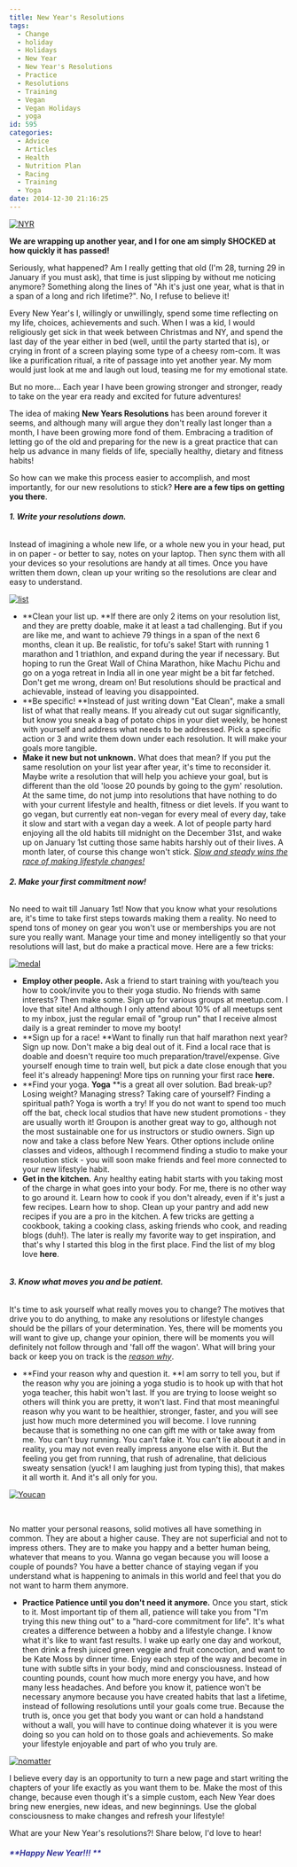 ```yaml
---
title: New Year's Resolutions
tags:
  - Change
  - holiday
  - Holidays
  - New Year
  - New Year's Resolutions
  - Practice
  - Resolutions
  - Training
  - Vegan
  - Vegan Holidays
  - yoga
id: 595
categories:
  - Advice
  - Articles
  - Health
  - Nutrition Plan
  - Racing
  - Training
  - Yoga
date: 2014-12-30 21:16:25
---
```


[![NYR](http://girlintheraw.com/wp-content/uploads/2014/12/NYR.jpg)](http://girlintheraw.com/wp-content/uploads/2014/12/NYR.jpg)

**We are wrapping up another year, and I for one am simply SHOCKED at how quickly it has passed!**

Seriously, what happened? Am I really getting that old (I'm 28, turning 29 in January if you must ask), that time is just slipping by without me noticing anymore? Something along the lines of "Ah it's just one year, what is that in a span of a long and rich lifetime?". No, I refuse to believe it!

Every New Year's I, willingly or unwillingly, spend some time reflecting on my life, choices, achievements and such. When I was a kid, I would religiously get sick in that week between Christmas and NY, and spend the last day of the year either in bed (well, until the party started that is), or crying in front of a screen playing some type of a cheesy rom-com. It was like a purification ritual, a rite of passage into yet another year. My mom would just look at me and laugh out loud, teasing me for my emotional state.

But no more... Each year I have been growing stronger and stronger, ready to take on the year era ready and excited for future adventures!

The idea of making **New Years Resolutions** has been around forever it seems, and although many will argue they don't really last longer than a month, I have been growing more fond of them. Embracing a tradition of letting go of the old and preparing for the new is a great practice that can help us advance in many fields of life, specially healthy, dietary and fitness habits!

So how can we make this process easier to accomplish, and most importantly, for our new resolutions to stick? **Here are a few tips on getting you there**.

###### **1\. Write your resolutions down.**

Instead of imagining a whole new life, or a whole new you in your head, put in on paper - or better to say, notes on your laptop. Then sync them with all your devices so your resolutions are handy at all times. Once you have written them down, clean up your writing so the resolutions are clear and easy to understand.

[![list](http://girlintheraw.com/wp-content/uploads/2014/12/list.jpg)](http://girlintheraw.com/wp-content/uploads/2014/12/list.jpg)

*   **Clean your list up. **If there are only 2 items on your resolution list, and they are pretty doable, make it at least a tad challenging. But if you are like me, and want to achieve 79 things in a span of the next 6 months, clean it up. Be realistic, for tofu's sake! Start with running 1 marathon and 1 triathlon, and expand during the year if necessary. But hoping to run the Great Wall of China Marathon, hike Machu Pichu and go on a yoga retreat in India all in one year might be a bit far fetched. Don't get me wrong, dream on! But resolutions should be practical and achievable, instead of leaving you disappointed.
*   **Be specific! **Instead of just writing down "Eat Clean", make a small list of what that really means. If you already cut out sugar significantly, but know you sneak a bag of potato chips in your diet weekly, be honest with yourself and address what needs to be addressed. Pick a specific action or 3 and write them down under each resolution. It will make your goals more tangible.
*   **Make it new but not unknown.** What does that mean? If you put the same resolution on your list year after year, it's time to reconsider it. Maybe write a resolution that will help you achieve your goal, but is different than the old 'loose 20 pounds by going to the gym' resolution. At the same time, do not jump into resolutions that have nothing to do with your current lifestyle and health, fitness or diet levels. If you want to go vegan, but currently eat non-vegan for every meal of every day, take it slow and start with a vegan day a week. A lot of people party hard enjoying all the old habits till midnight on the December 31st, and wake up on January 1st cutting those same habits harshly out of their lives. A month later, of course this change won't stick. <span style="text-decoration: underline;">_Slow and steady wins the race of making lifestyle changes!_</span>
&nbsp;

###### **2\. Make your first commitment now!**

No need to wait till January 1st! Now that you know what your resolutions are, it's time to take first steps towards making them a reality. No need to spend tons of money on gear you won't use or memberships you are not sure you really want. Manage your time and money intelligently so that your resolutions will last, but do make a practical move. Here are a few tricks:

[![medal](http://girlintheraw.com/wp-content/uploads/2014/12/medal.jpg)](http://girlintheraw.com/wp-content/uploads/2014/12/medal.jpg)

*   **Employ other people.** Ask a friend to start training with you/teach you how to cook/invite you to their yoga studio. No friends with same interests? Then make some. Sign up for various groups at meetup.com. I love that site! And although I only attend about 10% of all meetups sent to my inbox, just the regular email of "group run" that I receive almost daily is a great reminder to move my booty!
*   **Sign up for a race! **Want to finally run that half marathon next year? Sign up now. Don't make a big deal out of it. Find a local race that is doable and doesn't require too much preparation/travel/expense. Give yourself enough time to train well, but pick a date close enough that you feel it's already happening! More tips on running your first race **here**.
*   **Find your yoga. **Yoga** **is a great all over solution. Bad break-up? Losing weight? Managing stress? Taking care of yourself? Finding a spiritual path? Yoga is worth a try! If you do not want to spend too much off the bat, check local studios that have new student promotions - they are usually worth it! Groupon is another great way to go, although not the most sustainable one for us instructors or studio owners. Sign up now and take a class before New Years. Other options include online classes and videos, although I recommend finding a studio to make your resolution stick - you will soon make friends and feel more connected to your new lifestyle habit.
*   **Get in the kitchen.** Any healthy eating habit starts with you taking most of the charge in what goes into your body. For me, there is no other way to go around it. Learn how to cook if you don't already, even if it's just a few recipes. Learn how to shop. Clean up your pantry and add new recipes if you are a pro in the kitchen. A few tricks are getting a cookbook, taking a cooking class, asking friends who cook, and reading blogs (duh!). The later is really my favorite way to get inspiration, and that's why I started this blog in the first place. Find the list of my blog love **here**.
&nbsp;

###### 

###### **3\. Know what moves you and be patient.**

It's time to ask yourself what really moves you to change? The motives that drive you to do anything, to make any resolutions or lifestyle changes should be the pillars of your determination. Yes, there will be moments you will want to give up, change your opinion, there will be moments you will definitely not follow through and 'fall off the wagon'. What will bring your back or keep you on track is the <span style="text-decoration: underline;">_reason why_</span>.

*   **Find your reason why and question it. **I am sorry to tell you, but if the reason why you are joining a yoga studio is to hook up with that hot yoga teacher, this habit won't last. If you are trying to loose weight so others will think you are pretty, it won't last. Find that most meaningful reason why you want to be healthier, stronger, faster, and you will see just how much more determined you will become.
I love running because that is something no one can gift me with or take away from me. You can't buy running. You can't fake it. You can't lie about it and in reality, you may not even really impress anyone else with it. But the feeling you get from running, that rush of adrenaline, that delicious sweaty sensation (yuck! I am laughing just from typing this), that makes it all worth it. And it's all only for you.

[![Youcan](http://girlintheraw.com/wp-content/uploads/2014/12/Youcan.jpg)](http://girlintheraw.com/wp-content/uploads/2014/12/Youcan.jpg)

&nbsp;

No matter your personal reasons, solid motives all have something in common. They are about a higher cause. They are not superficial and not to impress others. They are to make you happy and a better human being, whatever that means to you. Wanna go vegan because you will loose a couple of pounds? You have a better chance of staying vegan if you understand what is happening to animals in this world and feel that you do not want to harm them anymore.

*   **Practice Patience until you don't need it anymore.** Once you start, stick to it. Most important tip of them all, patience will take you from "I'm trying this new thing out" to a "hard-core commitment for life". It's what creates a difference between a hobby and a lifestyle change. I know what it's like to want fast results. I wake up early one day and workout, then drink a fresh juiced green veggie and fruit concoction, and want to be Kate Moss by dinner time. Enjoy each step of the way and become in tune with subtle sifts in your body, mind and consciousness. Instead of counting pounds, count how much more energy you have, and how many less headaches. And before you know it, patience won't be necessary anymore because you have created habits that last a lifetime, instead of following resolutions until your goals come true. Because the truth is, once you get that body you want or can hold a handstand without a wall, you will have to continue doing whatever it is you were doing so you can hold on to those goals and achievements. So make your lifestyle enjoyable and part of who you truly are.
&nbsp;

[![nomatter](http://girlintheraw.com/wp-content/uploads/2014/12/nomatter.jpg)](http://girlintheraw.com/wp-content/uploads/2014/12/nomatter.jpg)

I believe every day is an opportunity to turn a new page and start writing the chapters of your life exactly as you want them to be. Make the most of this change, because even though it's a simple custom, each New Year does bring new energies, new ideas, and new beginnings. Use the global consciousness to make changes and refresh your lifestyle!

What are your New Year's resolutions?! Share below, I'd love to hear!

##### <span style="color: #333399;">**Happy New Year!!! **</span>

<span style="color: #333399;"> </span>

&nbsp;